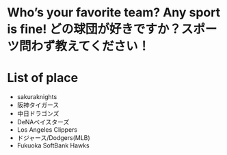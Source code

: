 # Who’s your favorite team? Any sport is fine! どの球団が好きですか？スポーツ問わず教えてください！

# List of place
- sakuraknights
- 阪神タイガース
- 中日ドラゴンズ
- DeNAベイスターズ
- Los Angeles Clippers
- ドジャース/Dodgers(MLB)
- Fukuoka SoftBank Hawks